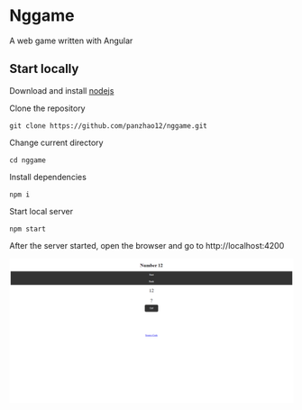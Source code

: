 # Nggame

A web game written with Angular

## Start locally

Download and install  [nodejs](https://nodejs.org/)

Clone the repository
```
git clone https://github.com/panzhao12/nggame.git
```
Change current directory
```
cd nggame
```
Install dependencies
```
npm i
```
Start local server
```
npm start
```
After the server started, open the browser and go to http://localhost:4200


![image](https://github.com/panzhao12/panzhao12.github.io/blob/master/assets/ng-game.png)
